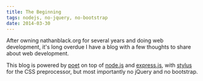 ```yaml
---
title: The Beginning
tags: nodejs, no-jquery, no-bootstrap
date: 2014-03-30
---
```


After owning nathanblack.org for several years and doing web development, it's long overdue I have a blog with a few thoughts to share about web development.

This blog is powered by [poet](http://jsantell.github.io/poet/) on top of [node.js](http://nodejs.org/) and [express.js](http://expressjs.com/), with [stylus](http://learnboost.github.io/stylus/) for the CSS preprocessor, but most importantly no jQuery and no bootstrap.
